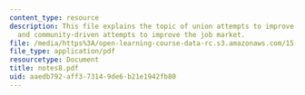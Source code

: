```yaml
---
content_type: resource
description: This file explains the topic of union attempts to improve jobs for workers,
  and community-driven attempts to improve the job market.
file: /media/https%3A/open-learning-course-data-rc.s3.amazonaws.com/15-677j-urban-labor-markets-and-employment-policy-spring-2005/aaedb792aff373149de6b21e1942fb80_notes8.pdf
file_type: application/pdf
resourcetype: Document
title: notes8.pdf
uid: aaedb792-aff3-7314-9de6-b21e1942fb80
---
```

